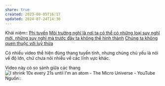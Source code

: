 ```yaml
---
share: true
created: 2023-09-05T16:17
updated: 2024-07-24T14:30
---
```

Khái niệm:: [Phi tuyến](../../%CE%9E%20Kh%C3%A1i%20ni%E1%BB%87m/Phi%20tuy%E1%BA%BFn.md)
[Môi trường nghĩ là nơi ta có thể có những loại suy nghĩ mới, những suy nghĩ mà trước đây ta không thể hình thành](./M%C3%B4i%20tr%C6%B0%E1%BB%9Dng%20ngh%C4%A9%20l%C3%A0%20n%C6%A1i%20ta%20c%C3%B3%20th%E1%BB%83%20c%C3%B3%20nh%E1%BB%AFng%20lo%E1%BA%A1i%20suy%20ngh%C4%A9%20m%E1%BB%9Bi,%20nh%E1%BB%AFng%20suy%20ngh%C4%A9%20m%C3%A0%20tr%C6%B0%E1%BB%9Bc%20%C4%91%C3%A2y%20ta%20kh%C3%B4ng%20th%E1%BB%83%20h%C3%ACnh%20th%C3%A0nh.md)
[Chúng ta không quen thuộc với luỹ thừa](./Ch%C3%BAng%20ta%20kh%C3%B4ng%20quen%20thu%E1%BB%99c%20v%E1%BB%9Bi%20lu%E1%BB%B9%20th%E1%BB%ABa.md)

Có nhiều video thể hiện đúng thang tuyến tính, nhưng chúng chủ yếu là nói về độ lớn, chứ chưa nói nhiều về các lĩnh vực khác.

Video này có so sánh giữa các thang
![I shrink 10x every 21s until I'm an atom - The Micro Universe - YouTube](https://www.youtube.com/watch?v=rn9dkV4sVYQ)
Nguồn:: 
